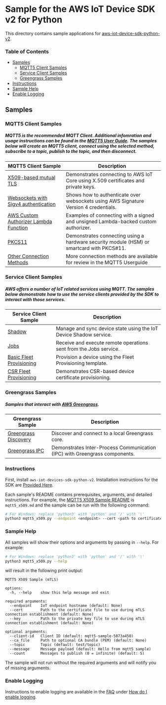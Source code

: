 # Sample for the AWS IoT Device SDK v2 for Python
This directory contains sample applications for [aws-iot-device-sdk-python-v2](../README.md).

### Table of Contents
* [Samples](#samples)
    * [MQTT5 Client Samples](#mqtt5-client-samples)
    * [Service Client Samples](#service-client-samples)
    * [Greengrass Samples](#greengrass-samples)
* [Instructions](#instructions)
* [Sample Help](#sample-help)
* [Enable Logging](#enable-logging)


## Samples
### MQTT5 Client Samples
##### MQTT5 is the recommended MQTT Client. Additional infomration and usage instructions can be found in the [MQTT5 User Guide](../documents/MQTT5_Userguide.md). The samples below will create an MQTT5 client, connect using the selected method, subscribe to a topic, publish to the topic, and then disconnect.
| MQTT5 Client Sample | Description |
|--------|-------------|
| [X509-based mutual TLS](./mqtt/mqtt5_x509.md) | Demonstrates connecting to AWS IoT Core using X.509 certificates and private keys.
| [Websockets with Sigv4 authentication](./mqtt/mqtt5_aws_websocket.md) | Shows how to authenticate over websockets using AWS Signature Version 4 credentials. |
| [AWS Custom Authorizer Lambda Function](./mqtt/mqtt5_custom_auth.md) | Examples of connecting with a signed and unsigned Lambda-backed custom authorizer.
| [PKCS11](./mqtt/mqtt5_pkcs11_connect.md) | Demonstrates connecting using a hardware security module (HSM) or smartcard with PKCS#11. |
| [Other Connection Methods](../documents/MQTT5_Userguide.md#how-to-create-an-mqtt5-client-based-on-desired-connection-method) | More connection methods are available for review in the MQTT5 Userguide

### Service Client Samples
##### AWS offers a number of IoT related services using MQTT. The samples below demonstrate how to use the service clients provided by the SDK to interact with those services.
| Service Client Sample | Description |
|--------|-------------|
| [Shadow](./service_clients//shadow.md) | Manage and sync device state using the IoT Device Shadow service. |
| [Jobs](./service_clients//jobs.md) | Receive and execute remote operations sent from the Jobs service. |
| [Basic Fleet Provisioning](./service_clients//fleet_provisioning_basic.md) | Provision a device using the Fleet Provisioning template. |
| [CSR Fleet Provisioning](./service_clients//fleet_provisioning_csr.md) | Demonstrates CSR-based device certificate provisioning. |


### Greengrass Samples
##### Samples that interact with [AWS Greengrass](https://aws.amazon.com/greengrass/).
| Greengrass Sample | Description |
|--------|-------------|
| [Greengrass Discovery](./greengrass//basic_discovery.md) | Discover and connect to a local Greengrass core. |
| [Greengrass IPC](./greengrass//ipc_greengrass.md) | Demonstrates Inter-Process Communication (IPC) with Greengrass components. |

### Instructions

First, install `aws-iot-devices-sdk-python-v2`. Installation instructions for the SDK are [Provided Here](../README.md#Installation).

Each sample's README contains prerequisites, arguments, and detailed instructions. For example, the [MQTT5 X509 Sample README](./mqtt/mqtt5_x509.md) is `mqtt5_x509.md` and the sample can be run with the following command:

``` sh
# For Windows: replace 'python3' with 'python' and '/' with '\'
python3 mqtt5_x509.py --endpoint <endpoint> --cert <path to certificate> --key <path to private key>
```

### Sample Help

All samples will show their options and arguments by passing in `--help`. For example:
``` sh
# For Windows: replace 'python3' with 'python' and '/' with '\'
python3 mqtt5_x509.py --help
```

will result in the following print output:
```
MQTT5 X509 Sample (mTLS)

options:
  -h, --help    show this help message and exit

required arguments:
  --endpoint    IoT endpoint hostname (default: None)
  --cert        Path to the certificate file to use during mTLS connection establishment (default: None)
  --key         Path to the private key file to use during mTLS connection establishment (default: None)

optional arguments:
  --client-id   Client ID (default: mqtt5-sample-5873a450)
  --ca_file     Path to optional CA bundle (PEM) (default: None)
  --topic       Topic (default: test/topic)
  --message     Message payload (default: Hello from mqtt5 sample)
  --count       Messages to publish (0 = infinite) (default: 5)
```

The sample will not run without the required arguments and will notify you of missing arguments.

### Enable Logging

Instructions to enable logging are available in the [FAQ](../documents/FAQ.md) under [How do I enable logging](../documents/FAQ.md#how-do-i-enable-logging).
